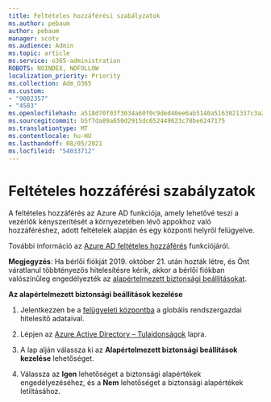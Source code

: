 ```yaml
---
title: Feltételes hozzáférési szabályzatok
ms.author: pebaum
author: pebaum
manager: scotv
ms.audience: Admin
ms.topic: article
ms.service: o365-administration
ROBOTS: NOINDEX, NOFOLLOW
localization_priority: Priority
ms.collection: Adm_O365
ms.custom:
- "9002357"
- "4583"
ms.openlocfilehash: a518d70f03f3034a60f0c9ded40ee6ab5140a5163021337c3a2aee7f18575c3d
ms.sourcegitcommit: b5f7da89a650d2915dc652449623c78be6247175
ms.translationtype: MT
ms.contentlocale: hu-HU
ms.lasthandoff: 08/05/2021
ms.locfileid: "54033712"
---
```

# <a name="conditional-access-policies"></a>Feltételes hozzáférési szabályzatok

A feltételes hozzáférés az Azure AD funkciója, amely lehetővé teszi a vezérlők kényszerítését a környezetében lévő appokhoz való hozzáféréshez, adott feltételek alapján és egy központi helyről felügyelve.

További információ az [Azure AD feltételes hozzáférés](https://docs.microsoft.com/azure/active-directory/conditional-access/) funkciójáról.  

**Megjegyzés**: Ha bérlői fiókját 2019. október 21. után hozták létre, és Önt váratlanul többtényezős hitelesítésre kérik, akkor a bérlői fiókban valószínűleg engedélyezték az [alapértelmezett biztonsági beállításokat](https://aka.ms/securitydefaults).

**Az alapértelmezett biztonsági beállítások kezelése**

1. Jelentkezzen be a [felügyeleti központba](https://go.microsoft.com/fwlink/p/?linkid=834822) a globális rendszergazdai hitelesítő adataival.

2. Lépjen az [Azure Active Directory – Tulajdonságok](https://portal.azure.com/#blade/Microsoft_AAD_IAM/ActiveDirectoryMenuBlade/Properties) lapra.

3. A lap alján válassza ki az **Alapértelmezett biztonsági beállítások kezelése** lehetőséget.

4. Válassza az **Igen** lehetőséget a biztonsági alapértékek engedélyezéséhez, és a **Nem** lehetőséget a biztonsági alapértékek letiltásához.

